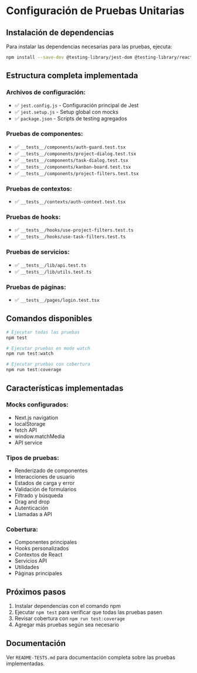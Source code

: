 # Configuración de Pruebas Unitarias

## Instalación de dependencias

Para instalar las dependencias necesarias para las pruebas, ejecuta:

```bash
npm install --save-dev @testing-library/jest-dom @testing-library/react @testing-library/user-event @types/jest jest jest-environment-jsdom
```

## Estructura completa implementada

### Archivos de configuración:
- ✅ `jest.config.js` - Configuración principal de Jest
- ✅ `jest.setup.js` - Setup global con mocks
- ✅ `package.json` - Scripts de testing agregados

### Pruebas de componentes:
- ✅ `__tests__/components/auth-guard.test.tsx`
- ✅ `__tests__/components/project-dialog.test.tsx`
- ✅ `__tests__/components/task-dialog.test.tsx`
- ✅ `__tests__/components/kanban-board.test.tsx`
- ✅ `__tests__/components/project-filters.test.tsx`

### Pruebas de contextos:
- ✅ `__tests__/contexts/auth-context.test.tsx`

### Pruebas de hooks:
- ✅ `__tests__/hooks/use-project-filters.test.ts`
- ✅ `__tests__/hooks/use-task-filters.test.ts`

### Pruebas de servicios:
- ✅ `__tests__/lib/api.test.ts`
- ✅ `__tests__/lib/utils.test.ts`

### Pruebas de páginas:
- ✅ `__tests__/pages/login.test.tsx`

## Comandos disponibles

```bash
# Ejecutar todas las pruebas
npm test

# Ejecutar pruebas en modo watch
npm run test:watch

# Ejecutar pruebas con cobertura
npm run test:coverage
```

## Características implementadas

### Mocks configurados:
- Next.js navigation
- localStorage
- fetch API
- window.matchMedia
- API service

### Tipos de pruebas:
- Renderizado de componentes
- Interacciones de usuario
- Estados de carga y error
- Validación de formularios
- Filtrado y búsqueda
- Drag and drop
- Autenticación
- Llamadas a API

### Cobertura:
- Componentes principales
- Hooks personalizados
- Contextos de React
- Servicios API
- Utilidades
- Páginas principales

## Próximos pasos

1. Instalar dependencias con el comando npm
2. Ejecutar `npm test` para verificar que todas las pruebas pasen
3. Revisar cobertura con `npm run test:coverage`
4. Agregar más pruebas según sea necesario

## Documentación

Ver `README-TESTS.md` para documentación completa sobre las pruebas implementadas.